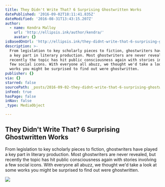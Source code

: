 ```yaml
---
title: They Didn't Write That? 6 Surprising Ghostwritten Works
datePublished: '2016-09-02T18:11:41.835Z'
dateModified: '2016-08-31T13:43:15.207Z'
author:
  - name: Kendra Malloy
    url: 'http://ellipsis.ink/author/kendra/'
    avatar: {}
isBasedOnUrl: 'http://ellipsis.ink/they-didnt-write-that-6-surprising-ghostwritten-works/'
description: >-
  From legislation to key scholarly pieces to fiction, ghostwriters have played
  a key part in literary production. Most ghostwriters are never revealed, but
  recently the topic has hit public consciousness again with stories involving a
  few social icons. With everyone all abuzz, we thought we'd take a look at some
  works you might be surprised to find out were ghostwritten.
publisher: {}
via: {}
starred: false
sourcePath: _posts/2016-09-02-they-didnt-write-that-6-surprising-ghostwritten-works.md
inFeed: true
hasPage: false
inNav: false
_type: MediaObject

---
```

<article style=""><h1>They Didn't Write That? 6 Surprising Ghostwritten Works</h1><p>From legislation to key scholarly pieces to fiction, ghostwriters have played a key part in literary production. Most ghostwriters are never revealed, but recently the topic has hit public consciousness again with stories involving a few social icons. With everyone all abuzz, we thought we'd take a look at some works you might be surprised to find out were ghostwritten.</p><img src="http://ellipsis.ink/wp-content/uploads/2015/12/Screen-Shot-2015-12-17-at-5.47.51-PM.png" /></article>